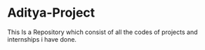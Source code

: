 # Aditya-Project
This Is a Repository which consist of all the codes of projects and internships i have done.
